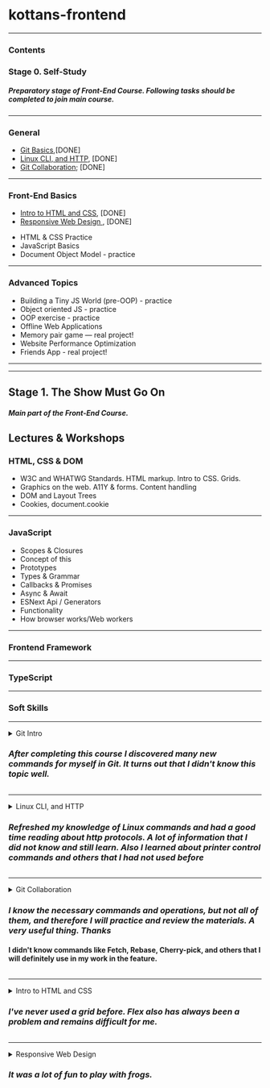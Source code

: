 # kottans-frontend
***   

### Contents

### Stage 0. Self-Study  
#####  <em> Preparatory stage of Front-End Course. Following tasks should be completed to join main course.</em>  
***
###  General 
- [Git Basics](#gitintro),[DONE]
- [Linux CLI, and HTTP](#Linux), [DONE]
- [Git Collaboration](#Git_collab); [DONE]

***
  
### Front-End Basics   
   
- [Intro to HTML and CSS](#html-css), [DONE]   
- [Responsive Web Design ](#resp_web), [DONE]
+ HTML & CSS Practice  
+ JavaScript Basics  
+ Document Object Model - practice 
*** 
### Advanced Topics  
  
+ Building a Tiny JS World (pre-OOP) - practice  
+ Object oriented JS - practice  
+ OOP exercise - practice  
+ Offline Web Applications  
+ Memory pair game — real project!  
+ Website Performance Optimization  
+ Friends App - real project!  
***    
***
## Stage 1. The Show Must Go On    
  
#####  <em> Main part of the Front-End Course. </em>

## Lectures & Workshops  
    
### HTML, CSS & DOM  

+ W3C and WHATWG Standards. HTML markup. Intro to CSS. Grids.  
+ Graphics on the web. А11Y & forms. Content handling  
+ DOM and Layout Trees  
+ Cookies, document.cookie  
***
### JavaScript  
+ Scopes & Closures  
+ Concept of this  
+ Prototypes  
+ Types & Grammar  
+ Callbacks & Promises  
+ Async & Await  
+ ESNext Api / Generators  
+ Functionality  
+ How browser works/Web workers  
***  
### Frontend Framework  
***  
### TypeScript    
***
### Soft Skills  

***
<details>
<summary>
<a name="gitintro">Git Intro</a> 

  ###  <em>After completing this course I discovered many new commands for myself in Git. It turns out that I didn't know this topic well.</em>
  </summary>

![Udacity](./img/Udacity.png)  
![learngitbranching](./img/learngitbranching.png) 
![learngitbranching](./img/learngitbranching2.png)
  
</details>

***  
<details>
<summary>
<a name="Linux">Linux CLI, and HTTP</a>

###  <em>Refreshed my knowledge of Linux commands and had a good time reading about http protocols. A lot of information that I did not know and still learn. Also I learned about printer control commands and others that I had not used before</em>  
</summary>

![Linux CLI, and HTTP](./task_linux_cli/q1.png)  
![Linux CLI, and HTTP](./task_linux_cli/q2.png)  
![Linux CLI, and HTTP](./task_linux_cli/q3.png)  
![Linux CLI, and HTTP](./task_linux_cli/q4.png)    
</details>

***
<details>
<summary>
<a name="Git_collab">Git Collaboration</a>
   
### <em>I know the necessary commands and operations, but not all of them, and therefore I will practice and review the materials. A very useful thing. Thanks</em>
####  I didn't know commands like <b>Fetch, Rebase, Cherry-pick,</b> and others that I will definitely use in my work in the feature.
</summary>

![Git Collaboration](./task_git_collaboration/Git_collab.png)   

</details>

***
  
<details>
<summary>
<a name="html-css">Intro to HTML and CSS</a>

###  <em>I've never used a grid before. Flex also has always been a problem and remains difficult for me.</em>
</summary>

![HTML and CSS](./task_html_css_intro/html-udacity.png)    
![HTML and CSS](./task_html_css_intro/HTMLcademy-grad.png)
![HTML and CSS](./task_html_css_intro/htmlcademCSS.png)
</details>

***
<details>
<summary><a name="resp_web">Responsive Web Design</a>  

  ###  <em>It was a lot of fun to play with frogs.</em>
  </summary>

  ![Responsive Web Design](./task_responsive_web_design/res-des.png)  

  ![Responsive Web Design](./task_responsive_web_design/frogg.png)

***  

  
</details>